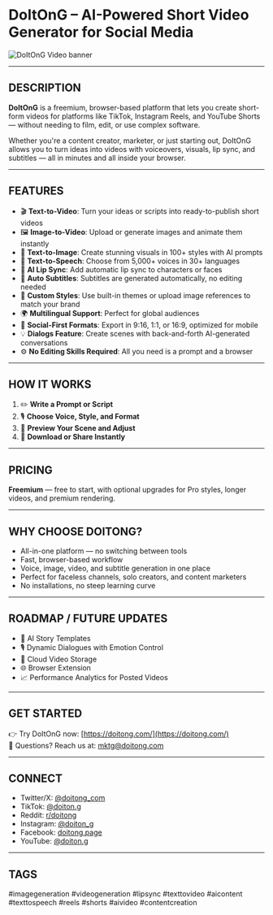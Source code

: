 # DoItOnG – AI-Powered Short Video Generator for Social Media

![DoItOnG Video banner](<https://media-hosting.imagekit.io/4bee856342194dd2/1500x500.jpeg?Expires=1841093824&Key-Pair-Id=K2ZIVPTIP2VGHC&Signature=qlnBaxV0hughqED13WgIN6Cna~44FDzPGBJHqFZnGbBHFKiwHkkRA7uQ-uEaNHKwvSAP9IvxNSOMSKqSg3nt3jsY8PV19vbrTmC363EWfe3PuQgZ84QCGGDYZ3EpsV2lRi8DuKYxGbG--tvNBjtJ3lu7pUFInbUKZ9ZIYxFUeCO6svoO6x-Jbo84yO07kB4d6yjeQ0DuEuB2GGEUVXt6S-thU~ZNhDmF4zTK7cjnEwNDCLB7bk6UgIRmxvmCHye83LJBAGYzaU8aavY6H6jmc64e4SKu1GL8EGklOuYQH1qQGdniX~rDHKL2w4ks~sN1BHN65oSI~HGSMcnR4nYr3Q__>)

---

## DESCRIPTION  
**DoItOnG** is a freemium, browser-based platform that lets you create short-form videos for platforms like TikTok, Instagram Reels, and YouTube Shorts — without needing to film, edit, or use complex software.

Whether you're a content creator, marketer, or just starting out, DoItOnG allows you to turn ideas into videos with voiceovers, visuals, lip sync, and subtitles — all in minutes and all inside your browser.

---

## FEATURES  
- 🎬 **Text-to-Video**: Turn your ideas or scripts into ready-to-publish short videos  
- 🖼️ **Image-to-Video**: Upload or generate images and animate them instantly  
- 🧠 **Text-to-Image**: Create stunning visuals in 100+ styles with AI prompts  
- 🎤 **Text-to-Speech**: Choose from 5,000+ voices in 30+ languages  
- 👄 **AI Lip Sync**: Add automatic lip sync to characters or faces  
- 📝 **Auto Subtitles**: Subtitles are generated automatically, no editing needed  
- 🎨 **Custom Styles**: Use built-in themes or upload image references to match your brand  
- 🌍 **Multilingual Support**: Perfect for global audiences  
- 📱 **Social-First Formats**: Export in 9:16, 1:1, or 16:9, optimized for mobile  
- 💡 **Dialogs Feature**: Create scenes with back-and-forth AI-generated conversations  
- ⚙️ **No Editing Skills Required**: All you need is a prompt and a browser

---

## HOW IT WORKS  
1. ✏️ **Write a Prompt or Script**  
2. 🎙️ **Choose Voice, Style, and Format**  
3. 🧩 **Preview Your Scene and Adjust**  
4. 📲 **Download or Share Instantly**

---

## PRICING  
**Freemium** — free to start, with optional upgrades for Pro styles, longer videos, and premium rendering.

---

## WHY CHOOSE DOITONG?  
- All-in-one platform — no switching between tools  
- Fast, browser-based workflow  
- Voice, image, video, and subtitle generation in one place  
- Perfect for faceless channels, solo creators, and content marketers  
- No installations, no steep learning curve

---

## ROADMAP / FUTURE UPDATES  
- 🧠 AI Story Templates  
- 🎙️ Dynamic Dialogues with Emotion Control  
- 💾 Cloud Video Storage  
- 🌐 Browser Extension  
- 📈 Performance Analytics for Posted Videos

---

## GET STARTED  
👉 Try DoItOnG now: [https://doitong.com/](https://doitong.com/)  
📩 Questions? Reach us at: [mktg@doitong.com](mailto:mktg@doitong.com)

---

## CONNECT  
- Twitter/X: [@doitong_com](https://x.com/doitong_com)  
- TikTok: [@doiton.g](https://www.tiktok.com/@doiton.g)  
- Reddit: [r/doitong](https://www.reddit.com/r/doitong/)  
- Instagram: [@doiton_g](https://www.instagram.com/doiton_g/)  
- Facebook: [doitong.page](https://www.facebook.com/doitong.page/)  
- YouTube: [@doiton.g](https://www.youtube.com/@doiton.g)

---

## TAGS  
#imagegeneration #videogeneration #lipsync #texttovideo #aicontent #texttospeech #reels #shorts #aivideo #contentcreation

